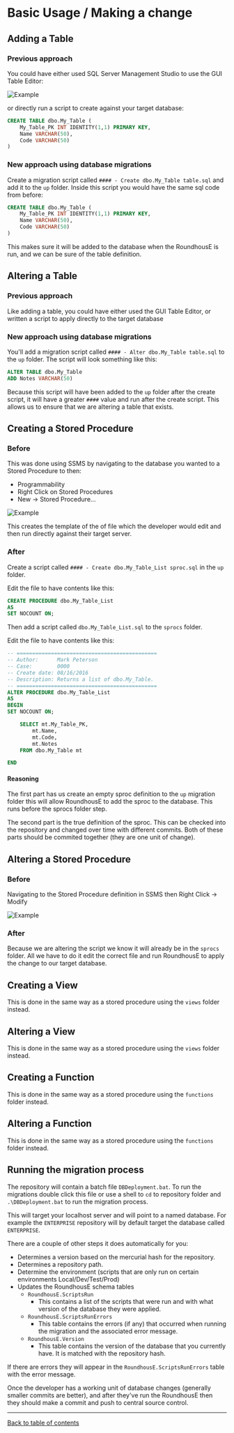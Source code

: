 # Basic Usage / Making a change

## Adding a Table

### Previous approach

You could have either used SQL Server Management Studio to use the GUI Table Editor:

![Example](Images/Basic_1.png)

or directly run a script to create against your target database:

```SQL
CREATE TABLE dbo.My_Table (
    My_Table_PK INT IDENTITY(1,1) PRIMARY KEY,
    Name VARCHAR(50),
    Code VARCHAR(50)
)
```

### New approach using database migrations

Create a migration script called `#### - Create dbo.My_Table table.sql` and add it to the `up` folder.
Inside this script you would have the same sql code from before:

```SQL
CREATE TABLE dbo.My_Table (
    My_Table_PK INT IDENTITY(1,1) PRIMARY KEY,
    Name VARCHAR(50),
    Code VARCHAR(50)
)
```
This makes sure it will be added to the database when the RoundhousE is run, and we can be sure of the table definition.

## Altering a Table

### Previous approach

Like adding a table, you could have either used the GUI Table Editor, or written a script to apply directly to the target database

### New approach using database migrations

You'll add a migration script called `#### - Alter dbo.My_Table table.sql` to the `up` folder. The script will look something like this:

```SQL
ALTER TABLE dbo.My_Table
ADD Notes VARCHAR(50)
```

Because this script will have been added to the `up` folder after the create script, it will have a greater `####` value and run after the create script. This allows us to ensure that we are altering a table that exists.

## Creating a Stored Procedure

### Before

This was done using SSMS by navigating to the database you wanted to a Stored Procedure to then:
- Programmability
- Right Click on Stored Procedures
- New -> Stored Procedure...

![Example](Images/Basic_2.png)

This creates the template of the of file which the developer would edit and then run directly against their target server.

### After

Create a script called `#### - Create dbo.My_Table_List sproc.sql` in the `up` folder.

Edit the file to have contents like this:

```SQL
CREATE PROCEDURE dbo.My_Table_List
AS
SET NOCOUNT ON;
```

Then add a script called `dbo.My_Table_List.sql` to the `sprocs` folder.

Edit the file to have contents like this:

```SQL
-- =============================================
-- Author:      Mark Peterson
-- Case:        0000
-- Create date: 08/16/2016
-- Description: Returns a list of dbo.My_Table.
-- =============================================
ALTER PROCEDURE dbo.My_Table_List
AS
BEGIN
SET NOCOUNT ON;

    SELECT mt.My_Table_PK,
        mt.Name,
        mt.Code,
        mt.Notes
    FROM dbo.My_Table mt

END
```

#### Reasoning

The first part has us create an empty sproc definition to the `up` migration folder this will allow RoundhousE to add the sproc to the database.  This runs before the sprocs folder step.

The second part is the true definition of the sproc.  This can be checked into the repository and changed over time with different commits.  Both of these parts should be commited together (they are one unit of change).

## Altering a Stored Procedure

### Before

Navigating to the Stored Procedure definition in SSMS then Right Click -> Modify

![Example](Images/Basic_3.png)

### After

Because we are altering the script we know it will already be in the `sprocs` folder.  All we have to do it edit the correct file and run RoundhousE to apply the change to our target database.

## Creating a View

This is done in the same way as a stored procedure using the `views` folder instead.

## Altering a View

This is done in the same way as a stored procedure using the `views` folder instead.

## Creating a Function

This is done in the same way as a stored procedure using the `functions` folder instead.

## Altering a Function

This is done in the same way as a stored procedure using the `functions` folder instead.

## Running the migration process

The repository will contain a batch file `DBDeployment.bat`.  To run the migrations double click this file or use a shell to `cd` to repository folder and `.\DBDeployment.bat` to run the migration process.

This will target your localhost server and will point to a named database.  For example the `ENTERPRISE` repository will by default target the database called `ENTERPRISE`.

There are a couple of other steps it does automatically for you:

- Determines a version based on the mercurial hash for the repository.
- Determines a repository path.
- Determine the environment (scripts that are only run on certain environments Local/Dev/Test/Prod)
- Updates the RoundhousE schema tables
    - `RoundhousE.ScriptsRun`
        - This contains a list of the scripts that were run and with what version of the database they were applied.
    - `RoundhousE.ScriptsRunErrors`
        - This table contains the errors (if any) that occurred when running the migration and the associated error message.
    - `RoundhousE.Version`
        - This table contains the version of the database that you currently have.  It is matched with the repository hash.

If there are errors they will appear in the `RoundhousE.ScriptsRunErrors` table with the error message.

Once the developer has a working unit of database changes (generally smaller commits are better), and after they've run the RoundhousE then they should make a commit and push to central source control.

***

[Back to table of contents](README.md)
